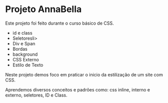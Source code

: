 <h1>Projeto AnnaBella</h1>
    <p>Este projeto foi feito durante o curso básico de CSS. </p>
    <ul>
        <li>id e class</li>
        <li>Seletoresli>
        <li>Div e Span</li>
        <li>Bordas</li>
        <li>background</li>
        <li> CSS Externo</li>
        <li>Estilo de Texto</li>
      </ul>
      <p>Neste projeto demos foco em praticar o inicio da estilização de um site com CSS.</p>
      <p>Aprendemos diversos conceitos e padrões como: css inline, interno e externo, seletores, ID e Class.</p>

